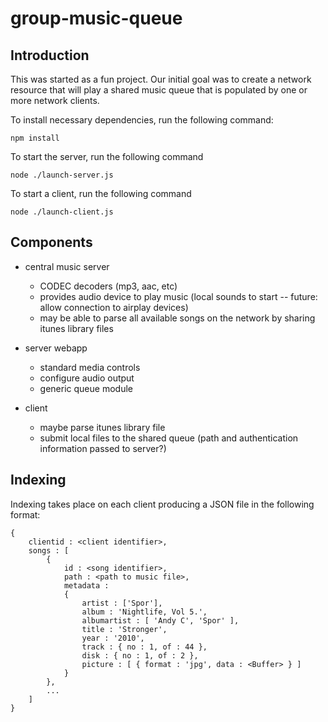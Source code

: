 group-music-queue
=================
Introduction
------------
This was started as a fun project.  Our initial goal was to create a network resource that will play a shared music queue 
that is populated by one or more network clients.

To install necessary dependencies, run the following command:
    
	npm install


To start the server, run the following command

    node ./launch-server.js

To start a client, run the following command

	node ./launch-client.js

Components
----------
 - central music server
 	- CODEC decoders (mp3, aac, etc)
 	- provides audio device to play music (local sounds to start -- future: allow connection to airplay devices)
 	- may be able to parse all available songs on the network by sharing itunes library files
 
 - server webapp
 	- standard media controls
 	- configure audio output
 	- generic queue module
 
 - client 
 	- maybe parse itunes library file
 	- submit local files to the shared queue (path and authentication information passed to server?)   

Indexing
--------
Indexing takes place on each client producing a JSON file in the following format:

	{
		clientid : <client identifier>,
		songs : [
			{
				id : <song identifier>,
				path : <path to music file>,
				metadata : 
				{
					artist : ['Spor'],
					album : 'Nightlife, Vol 5.',
					albumartist : [ 'Andy C', 'Spor' ],
					title : 'Stronger',
					year : '2010',
					track : { no : 1, of : 44 },
					disk : { no : 1, of : 2 },
					picture : [ { format : 'jpg', data : <Buffer> } ]
				}
			},
			...
		]
	}